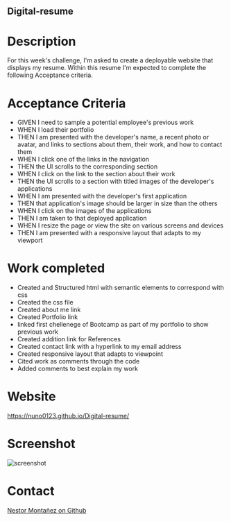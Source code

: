 ## Digital-resume
 
 # Description
 For this week's challenge, I'm asked to create a deployable website that displays my resume. Within this resume I'm expected to complete the following Acceptance criteria.

 # Acceptance Criteria 
 * GIVEN I need to sample a potential employee's previous work
 * WHEN I load their portfolio
 * THEN I am presented with the developer's name, a recent photo or avatar, and links to sections about them, their work, and how to contact them
 * WHEN I click one of the links in the navigation
 * THEN the UI scrolls to the corresponding section
 * WHEN I click on the link to the section about their work
 * THEN the UI scrolls to a section with titled images of the developer's applications
 * WHEN I am presented with the developer's first application
 * THEN that application's image should be larger in size than the others
 * WHEN I click on the images of the applications
 * THEN I am taken to that deployed application
 * WHEN I resize the page or view the site on various screens and devices
 * THEN I am presented with a responsive layout that adapts to my viewport

# Work completed
* Created and Structured html with semantic elements to correspond with css 
* Created the css file
* Created about me link 
* Created Portfolio link 
* linked first chellenege of Bootcamp as part of my portfolio to show previous work
* Created addition link for References 
* Created contact link with a hyperlink to my email address
* Created responsive layout that adapts to viewpoint
* Cited work as comments through the code 
* Added comments to best explain my work

# Website 
https://nuno0123.github.io/Digital-resume/
# Screenshot
![screenshot](/assets/images/_Users_nestormontanez_bootcamp_Digital-resume_index.html.png)
# Contact
[Nestor Montañez on Github](https://github.com/Nuno0123)
